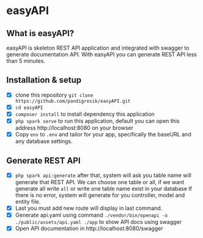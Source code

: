 # easyAPI

## What is easyAPI?

easyAPI is skeleton REST API application and integrated with swagger to generate documentation API.
With easyAPI you can generate REST API less than 5 minutes.

## Installation & setup

- [X] clone this repository `git clone https://github.com/pandigresik/easyAPI.git` 
- [X] `cd easyAPI`
- [X] `composer install` to install dependency this application
- [X] `php spark serve` to run this application, default you can open this address http://localhost:8080 on your browser
- [X] Copy `env` to `.env` and tailor for your app, specifically the baseURL and any database settings.

## Generate REST API
- [X] `php spark api:generate`
after that, system will ask you table name will generate that REST API. We can choose one table or all, if we want generate all write `all` or write one table name exist in your database
If there is no error, system will generate for you controller, model and entity file.
- [X] Last you must add new route will display in last command.
- [X] Generate api.yaml using command `./vendor/bin/openapi -o ./public/assets/api.yaml ./app` to show API docs using swagger
- [X] Open API documentation in http://localhost:8080/swagger
